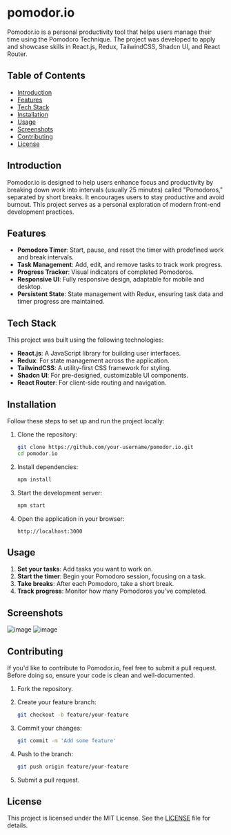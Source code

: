 # pomodor.io

Pomodor.io is a personal productivity tool that helps users manage their time using the Pomodoro Technique. The project was developed to apply and showcase skills in React.js, Redux, TailwindCSS, Shadcn UI, and React Router.

## Table of Contents

- [Introduction](#introduction)
- [Features](#features)
- [Tech Stack](#tech-stack)
- [Installation](#installation)
- [Usage](#usage)
- [Screenshots](#screenshots)
- [Contributing](#contributing)
- [License](#license)

## Introduction

Pomodor.io is designed to help users enhance focus and productivity by breaking down work into intervals (usually 25 minutes) called "Pomodoros," separated by short breaks. It encourages users to stay productive and avoid burnout. This project serves as a personal exploration of modern front-end development practices.

## Features

- **Pomodoro Timer**: Start, pause, and reset the timer with predefined work and break intervals.
- **Task Management**: Add, edit, and remove tasks to track work progress.
- **Progress Tracker**: Visual indicators of completed Pomodoros.
- **Responsive UI**: Fully responsive design, adaptable for mobile and desktop.
- **Persistent State**: State management with Redux, ensuring task data and timer progress are maintained.

## Tech Stack

This project was built using the following technologies:

- **React.js**: A JavaScript library for building user interfaces.
- **Redux**: For state management across the application.
- **TailwindCSS**: A utility-first CSS framework for styling.
- **Shadcn UI**: For pre-designed, customizable UI components.
- **React Router**: For client-side routing and navigation.

## Installation

Follow these steps to set up and run the project locally:

1. Clone the repository:

    ```bash
    git clone https://github.com/your-username/pomodor.io.git
    cd pomodor.io
    ```

2. Install dependencies:

    ```bash
    npm install
    ```

3. Start the development server:

    ```bash
    npm start
    ```

4. Open the application in your browser:

    ```
    http://localhost:3000
    ```

## Usage

1. **Set your tasks**: Add tasks you want to work on.
2. **Start the timer**: Begin your Pomodoro session, focusing on a task.
3. **Take breaks**: After each Pomodoro, take a short break.
4. **Track progress**: Monitor how many Pomodoros you've completed.

## Screenshots

![image](https://github.com/user-attachments/assets/23924ce0-f6e7-4b7f-a80b-985cebc1db50)
![image](https://github.com/user-attachments/assets/07511de9-1a87-4ca5-b1bd-8676580d0190)


## Contributing

If you'd like to contribute to Pomodor.io, feel free to submit a pull request. Before doing so, ensure your code is clean and well-documented.

1. Fork the repository.
2. Create your feature branch:

    ```bash
    git checkout -b feature/your-feature
    ```

3. Commit your changes:

    ```bash
    git commit -m 'Add some feature'
    ```

4. Push to the branch:

    ```bash
    git push origin feature/your-feature
    ```

5. Submit a pull request.

## License

This project is licensed under the MIT License. See the [LICENSE](./LICENSE) file for details.

